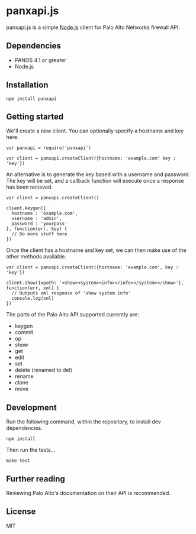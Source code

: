# panxapi.js

panxapi.js is a simple [Node.js](http://nodejs.org/) client for Palo Alto Networks firewall API.

## Dependencies

 - PANOS 4.1 or greater
 - Node.js

## Installation

    npm install panxapi

## Getting started

We'll create a new client. You can optionally specify a hostname and key here.

    var panxapi = require('panxapi')
    
    var client = panxapi.createClient({hostname: 'example.com' key : 'key'})

An alternative is to generate the key based with a username and password.
The key will be set, and a callback function will execute once a response
has been recieved.

    var client = panxapi.createClient()
    
    client.keygen({
      hostname : 'example.com',
      username : 'admin',
      password : 'yourpass'
    }, function(err, key) {
      // Do more stuff here
    })

Once the client has a hostname and key set, we can then make use of the other
methods available.

    var client = panxapi.createClient({hostname: 'example.com', key : 'key'})
    
    client.show({xpath: '<show><system><info></info></system></show>'}, function(err, xml) {
      // Outputs xml response of 'show system info'
      console.log(xml)
    })

The parts of the Palo Alto API supported currently are:

- keygen
- commit
- op
- show
- get
- edit
- set
- delete (renamed to del)
- rename
- clone
- move

## Development
Run the following command, within the repository, to install dev dependencies.

    npm install

Then run the tests...

    make test

## Further reading

Reviewing Palo Alto's documentation on their API is recommended.

## License  

MIT